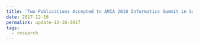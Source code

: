 ```yaml
---
title: 'Two Publications Accepted to AMIA 2018 Informatics Summit in San Francisco'
date: 2017-12-16
permalink: update-12-16-2017
tags:
  - research
---
```

<!-- Our work "Polypharmacology Within the Full Kinome: a Machine Learning Approach" and " Incorporating Protein Dynamics Through Ensemble Docking in Machine Learning Models to Predict Drug Binding" has been accepted to the AMIA 2018 Informatics Summit in San Francisco. Our papers investigate the use of machine learning and various feature representations of the drug and protein molecule to better model their interactions. The first paper uses a large number of features and a random forest to classify between active versus decoy binding interactions. We outperform the state of the art in molecular docking by a factor of approximately 60% in correctly predicting active binding interactions. The second paper uses a number of conformations of the Lymphocyte-specific protein tyrosine kinase or 'Lck' kinase as well as a large number of feature descriptors for the drug molecules. -->
